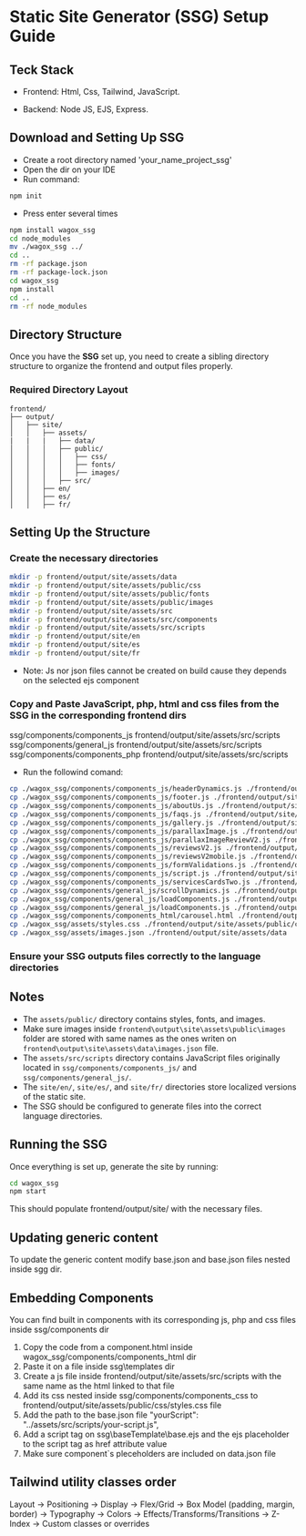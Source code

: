# Static Site Generator (SSG) Setup Guide


## Teck Stack

- Frontend: Html, Css, Tailwind, JavaScript.

- Backend: Node JS, EJS, Express.

## Download and Setting Up SSG

- Create a root directory named  'your_name_project_ssg'
- Open the dir on your IDE
- Run command:
```sh
npm init
```
- Press enter several times
```sh
npm install wagox_ssg
cd node_modules
mv ./wagox_ssg ../
cd ..
rm -rf package.json
rm -rf package-lock.json
cd wagox_ssg
npm install
cd ..
rm -rf node_modules
```


## Directory Structure

Once you have the **SSG** set up, you need to create a sibling directory structure to organize the frontend and output files properly.


### Required Directory Layout

```plaintext
frontend/
├── output/
│   ├── site/
│   │   ├── assets/
|   |   |   ├── data/
│   │   │   ├── public/
│   │   │   │   ├── css/
│   │   │   │   ├── fonts/
│   │   │   │   ├── images/
│   │   │   ├── src/
│   │   ├── en/
│   │   ├── es/
│   │   ├── fr/
```


## Setting Up the Structure

### Create the necessary directories
```sh
mkdir -p frontend/output/site/assets/data
mkdir -p frontend/output/site/assets/public/css
mkdir -p frontend/output/site/assets/public/fonts
mkdir -p frontend/output/site/assets/public/images
mkdir -p frontend/output/site/assets/src
mkdir -p frontend/output/site/assets/src/components
mkdir -p frontend/output/site/assets/src/scripts
mkdir -p frontend/output/site/en
mkdir -p frontend/output/site/es
mkdir -p frontend/output/site/fr
```


- Note: Js nor json files cannot be created on build cause they depends on the selected ejs component

### Copy and Paste JavaScript, php, html and css files from the SSG in the corresponding frontend dirs

ssg/components/components_js frontend/output/site/assets/src/scripts
ssg/components/general_js frontend/output/site/assets/src/scripts
ssg/components/components_php frontend/output/site/assets/src/scripts

- Run the followind comand:
```sh
cp ./wagox_ssg/components/components_js/headerDynamics.js ./frontend/output/site/assets/src/scripts
cp ./wagox_ssg/components/components_js/footer.js ./frontend/output/site/assets/src/scripts
cp ./wagox_ssg/components/components_js/aboutUs.js ./frontend/output/site/assets/src/scripts
cp ./wagox_ssg/components/components_js/faqs.js ./frontend/output/site/assets/src/scripts
cp ./wagox_ssg/components/components_js/gallery.js ./frontend/output/site/assets/src/scripts
cp ./wagox_ssg/components/components_js/parallaxImage.js ./frontend/output/site/assets/src/scripts
cp ./wagox_ssg/components/components_js/parallaxImageReviewV2.js ./frontend/output/site/assets/src/scripts
cp ./wagox_ssg/components/components_js/reviewsV2.js ./frontend/output/site/assets/src/scripts
cp ./wagox_ssg/components/components_js/reviewsV2mobile.js ./frontend/output/site/assets/src/scripts
cp ./wagox_ssg/components/components_js/formValidations.js ./frontend/output/site/assets/src/scripts
cp ./wagox_ssg/components/components_js/script.js ./frontend/output/site/assets/src/scripts
cp ./wagox_ssg/components/components_js/servicesCardsTwo.js ./frontend/output/site/assets/src/scripts
cp ./wagox_ssg/components/general_js/scrollDynamics.js ./frontend/output/site/assets/src/scripts
cp ./wagox_ssg/components/general_js/loadComponents.js ./frontend/output/site/assets/src/scripts
cp ./wagox_ssg/components/general_js/loadComponents.js ./frontend/output/site/assets/src/scripts
cp ./wagox_ssg/components/components_html/carousel.html ./frontend/output/site/assets/src/components
cp ./wagox_ssg/assets/styles.css ./frontend/output/site/assets/public/css
cp ./wagox_ssg/assets/images.json ./frontend/output/site/assets/data
```


### Ensure your SSG outputs files correctly to the language directories

## Notes
- The `assets/public/` directory contains styles, fonts, and images.
- Make sure images inside `frontend\output\site\assets\public\images` folder are stored with same names as the ones writen on `frontend\output\site\assets\data\images.json` file.
- The `assets/src/scripts` directory contains JavaScript files originally located in `ssg/components/components_js/` and `ssg/components/general_js/`.
- The `site/en/`, `site/es/`, and `site/fr/` directories store localized versions of the static site.
- The SSG should be configured to generate files into the correct language directories.



## Running the SSG

Once everything is set up, generate the site by running:

```sh
cd wagox_ssg 
npm start
```

This should populate frontend/output/site/ with the necessary files.


## Updating generic content

To update the generic content modify base.json and base.json files nested inside sgg dir.


## Embedding Components

You can find built in components with its corresponding js, php and css files inside ssg/components dir

1. Copy the code from a component.html inside wagox_ssg/components/components_html dir
2. Paste it on a file inside ssg\templates dir
3. Create a js file inside frontend/output/site/assets/src/scripts with the same name as the html linked to that file
4. Add its css nested inside ssg/components/components_css to frontend/output/site/assets/public/css/styles.css file
5. Add the path to the base.json file "yourScript": "../assets/src/scripts/your-script.js",
6. Add a script tag on ssg\baseTemplate\base.ejs and the ejs placeholder to the script tag as href attribute value
7. Make sure component`s pleceholders are included on data.json file


## Tailwind utility classes order

Layout → Positioning → Display → Flex/Grid → Box Model (padding, margin, border) → Typography → Colors → Effects/Transforms/Transitions → Z-Index → Custom classes or overrides


